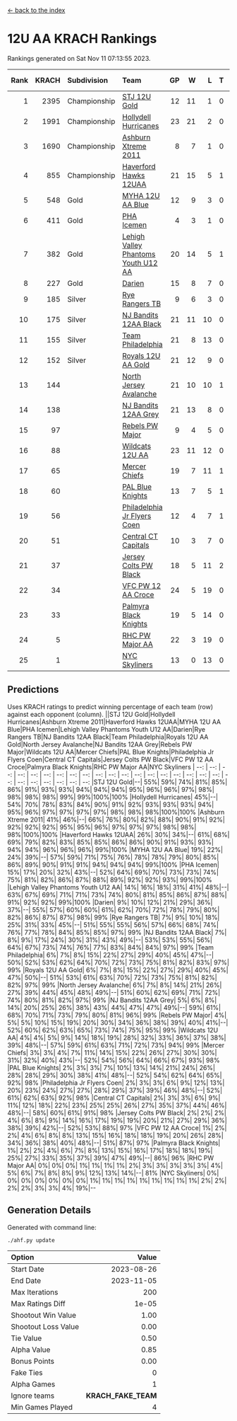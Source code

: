 [<- back to the index](readme.md)
# 12U AA KRACH Rankings
Rankings generated on Sat Nov 11 07:13:55 2023.

Rank|KRACH|Subdivision|Team|GP|W|L|T|OTW|OTL|SoS|Exp Wins|Win Diff
---:|---:|:---|:---|---:|---:|---:|---:|---:|---:|---:|---:|---:
1|2395|Championship|[STJ 12U Gold](https://gamesheetstats.com/seasons/3659/teams/141122/schedule)|12|11|1|0|1|0|268|11.8|-0.0
2|1991|Championship|[Hollydell Hurricanes](https://gamesheetstats.com/seasons/3659/teams/141133/schedule)|23|21|2|0|4|0|243|21.8|-0.0
3|1690|Championship|[Ashburn Xtreme 2011](https://gamesheetstats.com/seasons/3659/teams/141121/schedule)|8|7|1|0|0|0|351|7.8|-0.0
4|855|Championship|[Haverford Hawks 12UAA](https://gamesheetstats.com/seasons/3659/teams/141127/schedule)|21|15|5|1|1|2|610|16.3|-0.0
5|548|Gold|[MYHA 12U AA Blue](https://gamesheetstats.com/seasons/3659/teams/141123/schedule)|12|9|3|0|1|1|313|9.9|0.0
6|411|Gold|[PHA Icemen](https://gamesheetstats.com/seasons/3659/teams/141145/schedule)|4|3|1|0|0|0|148|3.9|0.0
7|382|Gold|[Lehigh Valley Phantoms Youth U12 AA](https://gamesheetstats.com/seasons/3659/teams/141129/schedule)|20|14|5|1|0|0|304|15.4|0.0
8|227|Gold|[Darien](https://gamesheetstats.com/seasons/3659/teams/141125/schedule)|15|8|7|0|1|1|439|8.9|0.0
9|185|Silver|[Rye Rangers TB](https://gamesheetstats.com/seasons/3659/teams/141140/schedule)|9|6|3|0|0|1|97|6.9|0.0
10|175|Silver|[NJ Bandits 12AA Black](https://gamesheetstats.com/seasons/3659/teams/141126/schedule)|21|11|10|0|0|1|428|11.9|0.0
11|155|Silver|[Team Philadelphia](https://gamesheetstats.com/seasons/3659/teams/141128/schedule)|21|8|13|0|2|3|664|8.9|0.0
12|152|Silver|[Royals 12U AA Gold](https://gamesheetstats.com/seasons/3659/teams/141142/schedule)|21|12|9|0|2|0|332|12.9|0.0
13|144||[North Jersey Avalanche](https://gamesheetstats.com/seasons/3659/teams/141137/schedule)|21|10|10|1|1|2|276|11.4|0.0
14|138||[NJ Bandits 12AA Grey](https://gamesheetstats.com/seasons/3659/teams/141134/schedule)|21|13|8|0|1|1|189|13.9|0.0
15|97||[Rebels PW Major](https://gamesheetstats.com/seasons/3659/teams/141138/schedule)|9|4|5|0|1|0|131|4.9|0.0
16|88||[Wildcats 12U AA](https://gamesheetstats.com/seasons/3659/teams/141136/schedule)|23|11|12|0|0|0|357|11.9|0.0
17|65||[Mercer Chiefs](https://gamesheetstats.com/seasons/3659/teams/141135/schedule)|19|7|11|1|1|1|348|8.4|0.0
18|60||[PAL Blue Knights](https://gamesheetstats.com/seasons/3659/teams/141139/schedule)|13|7|5|1|0|1|60|8.4|0.0
19|56||[Philadelphia Jr Flyers Coen](https://gamesheetstats.com/seasons/3659/teams/141143/schedule)|12|4|7|1|0|0|342|5.4|0.0
20|51||[Central CT Capitals](https://gamesheetstats.com/seasons/3659/teams/141124/schedule)|10|3|7|0|0|2|340|3.9|0.0
21|37||[Jersey Colts PW Black](https://gamesheetstats.com/seasons/3659/teams/141141/schedule)|18|5|11|2|0|0|156|6.9|0.0
22|34||[VFC PW 12 AA Croce](https://gamesheetstats.com/seasons/3659/teams/141131/schedule)|24|5|19|0|1|1|717|5.9|0.0
23|33||[Palmyra Black Knights](https://gamesheetstats.com/seasons/3659/teams/141130/schedule)|19|5|14|0|1|1|512|5.9|0.0
24|5||[RHC PW Major AA](https://gamesheetstats.com/seasons/3659/teams/141132/schedule)|22|3|19|0|0|0|259|3.9|0.0
25|1||[NYC Skyliners](https://gamesheetstats.com/seasons/3659/teams/141144/schedule)|13|0|13|0|0|0|133|0.9|0.0

## Predictions
Uses KRACH ratings to predict winning percentage of each team (row) against each opponent (column).
||STJ 12U Gold|Hollydell Hurricanes|Ashburn Xtreme 2011|Haverford Hawks 12UAA|MYHA 12U AA Blue|PHA Icemen|Lehigh Valley Phantoms Youth U12 AA|Darien|Rye Rangers TB|NJ Bandits 12AA Black|Team Philadelphia|Royals 12U AA Gold|North Jersey Avalanche|NJ Bandits 12AA Grey|Rebels PW Major|Wildcats 12U AA|Mercer Chiefs|PAL Blue Knights|Philadelphia Jr Flyers Coen|Central CT Capitals|Jersey Colts PW Black|VFC PW 12 AA Croce|Palmyra Black Knights|RHC PW Major AA|NYC Skyliners
| --: | --: | --: | --: | --: | --: | --: | --: | --: | --: | --: | --: | --: | --: | --: | --: | --: | --: | --: | --: | --: | --: | --: | --: | --: | --: 
|STJ 12U Gold|--| 55%| 59%| 74%| 81%| 85%| 86%| 91%| 93%| 93%| 94%| 94%| 94%| 95%| 96%| 96%| 97%| 98%| 98%| 98%| 98%| 99%| 99%|100%|100%
|Hollydell Hurricanes| 45%|--| 54%| 70%| 78%| 83%| 84%| 90%| 91%| 92%| 93%| 93%| 93%| 94%| 95%| 96%| 97%| 97%| 97%| 97%| 98%| 98%| 98%|100%|100%
|Ashburn Xtreme 2011| 41%| 46%|--| 66%| 76%| 80%| 82%| 88%| 90%| 91%| 92%| 92%| 92%| 92%| 95%| 95%| 96%| 97%| 97%| 97%| 98%| 98%| 98%|100%|100%
|Haverford Hawks 12UAA| 26%| 30%| 34%|--| 61%| 68%| 69%| 79%| 82%| 83%| 85%| 85%| 86%| 86%| 90%| 91%| 93%| 93%| 94%| 94%| 96%| 96%| 96%| 99%|100%
|MYHA 12U AA Blue| 19%| 22%| 24%| 39%|--| 57%| 59%| 71%| 75%| 76%| 78%| 78%| 79%| 80%| 85%| 86%| 89%| 90%| 91%| 91%| 94%| 94%| 94%| 99%|100%
|PHA Icemen| 15%| 17%| 20%| 32%| 43%|--| 52%| 64%| 69%| 70%| 73%| 73%| 74%| 75%| 81%| 82%| 86%| 87%| 88%| 89%| 92%| 92%| 93%| 99%|100%
|Lehigh Valley Phantoms Youth U12 AA| 14%| 16%| 18%| 31%| 41%| 48%|--| 63%| 67%| 69%| 71%| 71%| 73%| 74%| 80%| 81%| 85%| 86%| 87%| 88%| 91%| 92%| 92%| 99%|100%
|Darien|  9%| 10%| 12%| 21%| 29%| 36%| 37%|--| 55%| 57%| 60%| 60%| 61%| 62%| 70%| 72%| 78%| 79%| 80%| 82%| 86%| 87%| 87%| 98%| 99%
|Rye Rangers TB|  7%|  9%| 10%| 18%| 25%| 31%| 33%| 45%|--| 51%| 55%| 55%| 56%| 57%| 66%| 68%| 74%| 76%| 77%| 78%| 84%| 85%| 85%| 97%| 99%
|NJ Bandits 12AA Black|  7%|  8%|  9%| 17%| 24%| 30%| 31%| 43%| 49%|--| 53%| 53%| 55%| 56%| 64%| 67%| 73%| 74%| 76%| 77%| 83%| 84%| 84%| 97%| 99%
|Team Philadelphia|  6%|  7%|  8%| 15%| 22%| 27%| 29%| 40%| 45%| 47%|--| 50%| 52%| 53%| 62%| 64%| 70%| 72%| 73%| 75%| 81%| 82%| 83%| 97%| 99%
|Royals 12U AA Gold|  6%|  7%|  8%| 15%| 22%| 27%| 29%| 40%| 45%| 47%| 50%|--| 51%| 53%| 61%| 63%| 70%| 72%| 73%| 75%| 81%| 82%| 82%| 97%| 99%
|North Jersey Avalanche|  6%|  7%|  8%| 14%| 21%| 26%| 27%| 39%| 44%| 45%| 48%| 49%|--| 51%| 60%| 62%| 69%| 71%| 72%| 74%| 80%| 81%| 82%| 97%| 99%
|NJ Bandits 12AA Grey|  5%|  6%|  8%| 14%| 20%| 25%| 26%| 38%| 43%| 44%| 47%| 47%| 49%|--| 59%| 61%| 68%| 70%| 71%| 73%| 79%| 80%| 81%| 96%| 99%
|Rebels PW Major|  4%|  5%|  5%| 10%| 15%| 19%| 20%| 30%| 34%| 36%| 38%| 39%| 40%| 41%|--| 52%| 60%| 62%| 63%| 65%| 73%| 74%| 75%| 95%| 99%
|Wildcats 12U AA|  4%|  4%|  5%|  9%| 14%| 18%| 19%| 28%| 32%| 33%| 36%| 37%| 38%| 39%| 48%|--| 57%| 59%| 61%| 63%| 71%| 72%| 73%| 94%| 99%
|Mercer Chiefs|  3%|  3%|  4%|  7%| 11%| 14%| 15%| 22%| 26%| 27%| 30%| 30%| 31%| 32%| 40%| 43%|--| 52%| 54%| 56%| 64%| 66%| 67%| 93%| 98%
|PAL Blue Knights|  2%|  3%|  3%|  7%| 10%| 13%| 14%| 21%| 24%| 26%| 28%| 28%| 29%| 30%| 38%| 41%| 48%|--| 52%| 54%| 62%| 64%| 65%| 92%| 98%
|Philadelphia Jr Flyers Coen|  2%|  3%|  3%|  6%|  9%| 12%| 13%| 20%| 23%| 24%| 27%| 27%| 28%| 29%| 37%| 39%| 46%| 48%|--| 52%| 61%| 62%| 63%| 92%| 98%
|Central CT Capitals|  2%|  3%|  3%|  6%|  9%| 11%| 12%| 18%| 22%| 23%| 25%| 25%| 26%| 27%| 35%| 37%| 44%| 46%| 48%|--| 58%| 60%| 61%| 91%| 98%
|Jersey Colts PW Black|  2%|  2%|  2%|  4%|  6%|  8%|  9%| 14%| 16%| 17%| 19%| 19%| 20%| 21%| 27%| 29%| 36%| 38%| 39%| 42%|--| 52%| 53%| 88%| 97%
|VFC PW 12 AA Croce|  1%|  2%|  2%|  4%|  6%|  8%|  8%| 13%| 15%| 16%| 18%| 18%| 19%| 20%| 26%| 28%| 34%| 36%| 38%| 40%| 48%|--| 51%| 87%| 97%
|Palmyra Black Knights|  1%|  2%|  2%|  4%|  6%|  7%|  8%| 13%| 15%| 16%| 17%| 18%| 18%| 19%| 25%| 27%| 33%| 35%| 37%| 39%| 47%| 49%|--| 86%| 96%
|RHC PW Major AA|  0%|  0%|  0%|  1%|  1%|  1%|  1%|  2%|  3%|  3%|  3%|  3%|  3%|  4%|  5%|  6%|  7%|  8%|  8%|  9%| 12%| 13%| 14%|--| 81%
|NYC Skyliners|  0%|  0%|  0%|  0%|  0%|  0%|  0%|  1%|  1%|  1%|  1%|  1%|  1%|  1%|  1%|  1%|  2%|  2%|  2%|  2%|  3%|  3%|  4%| 19%|--

## Generation Details

Generated with command line:
```
./ahf.py update
```

| Option | Value |
| :----- | ----: |
| Start Date | 2023-08-26 |
| End Date | 2023-11-05 |
| Max Iterations | 200 |
| Max Ratings Diff | 1e-05 |
| Shootout Win Value | 1.00 |
| Shootout Loss Value | 0.00 |
| Tie Value | 0.50 |
| Alpha Value | 0.85 |
| Bonus Points | 0.00 |
| Fake Ties | 0 |
| Alpha Games | 1 |
| Ignore teams | __KRACH_FAKE_TEAM__ |
| Min Games Played | 4 |

